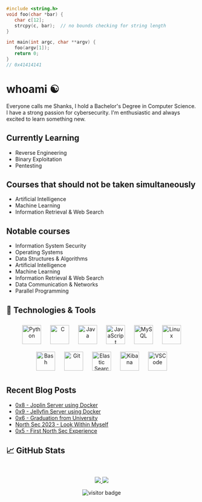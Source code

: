 ```c
#include <string.h>
void foo(char *bar) {
   char c[12];
   strcpy(c, bar);  // no bounds checking for string length
}

int main(int argc, char **argv) {
   foo(argv[1]);
   return 0;
}
// 0x41414141
```

# whoami :yin_yang:

Everyone calls me Shanks, I hold a Bachelor's Degree in Computer Science. I have a strong passion for cybersecurity. I'm enthusiastic and always excited to learn something new.

## Currently Learning
- Reverse Engineering
- Binary Exploitation
- Pentesting

## Courses that should not be taken simultaneously
- Artificial Intelligence
- Machine Learning
- Information Retrieval & Web Search

## Notable courses
- Information System Security
- Operating Systems
- Data Structures & Algorithms
- Artificial Intelligence
- Machine Learning
- Information Retrieval & Web Search
- Data Communication & Networks
- Parallel Programming

## 🔧 Technologies & Tools
<div align="center">  
<a href="https://www.python.org/" target="_blank"><img style="margin: 10px" src="https://profilinator.rishav.dev/skills-assets/python-original.svg" alt="Python" height="50" /></a>  
<a href="https://www.cprogramming.com/" target="_blank"><img style="margin: 10px" src="https://profilinator.rishav.dev/skills-assets/c-original.svg" alt="C" height="50" /></a>  
<a href="https://www.java.com/" target="_blank"><img style="margin: 10px" src="https://profilinator.rishav.dev/skills-assets/java-original-wordmark.svg" alt="Java" height="50" /></a>  
<a href="https://www.javascript.com/" target="_blank"><img style="margin: 10px" src="https://profilinator.rishav.dev/skills-assets/javascript-original.svg" alt="JavaScript" height="50" /></a>  
<a href="https://www.mysql.com/" target="_blank"><img style="margin: 10px" src="https://profilinator.rishav.dev/skills-assets/mysql-original-wordmark.svg" alt="MySQL" height="50" /></a>   
<a href="https://www.linux.org/" target="_blank"><img style="margin: 10px" src="https://profilinator.rishav.dev/skills-assets/linux-original.svg" alt="Linux" height="50" /></a>  
<a href="https://www.gnu.org/software/bash/" target="_blank"><img style="margin: 10px" src="https://profilinator.rishav.dev/skills-assets/gnu_bash-icon.svg" alt="Bash" height="50" /></a>  
<a href="https://github.com/" target="_blank"><img style="margin: 10px" src="https://profilinator.rishav.dev/skills-assets/git-scm-icon.svg" alt="Git" height="50" /></a>  
<a href="https://www.elastic.co/" target="_blank"><img style="margin: 10px" src="https://profilinator.rishav.dev/skills-assets/elasticsearch.png" alt="Elastic Search" height="50" /></a>  
<a href="https://www.elastic.co/kibana/" target="_blank"><img style="margin: 10px" src="https://profilinator.rishav.dev/skills-assets/kibana.png" alt="Kibana" height="50" /></a>  
<a href="https://code.visualstudio.com/" target="_blank"><img style="margin: 10px" src="https://github.com/yurijserrano/Github-Profile-Readme-Logos/blob/master/text%20editors/vscode.svg" alt="VSCode" height="50" /></a>
</div>

## Recent Blog Posts  
<!-- BLOG-POST-LIST:START -->
- [0x8 - Joplin Server using Docker](https://shanks.dev/posts/blog-posts/0x8/)
- [0x9 - Jellyfin Server using Docker](https://shanks.dev/posts/blog-posts/0x9/)
- [0x6 - Graduation from University](https://shanks.dev/posts/blog-posts/0x6/)
- [North Sec 2023 - Look Within Myself](https://shanks.dev/posts/ctf-writeups/nsec2023/look-within-myself/readme/)
- [0x5 - First North Sec Experience](https://shanks.dev/posts/blog-posts/0x5/)
<!-- BLOG-POST-LIST:END -->  


## &#x1f4c8; GitHub Stats
&nbsp;
<p align="center">
    <a href="https://github.com/shvnks/">
        <img src="https://github-readme-stats.vercel.app/api?username=shvnks&count_private=true&show_owner=true&show_icons=true&hide_rank=true&hide=stars&bg_color=0d1117&title_color=ffffff&text_color=ffffff&icon_color=1E10B5&hide_border=true/" />
    </a>
    <a href="https://github.com/shvnks/">
        <img src="https://github-readme-stats.vercel.app/api/top-langs/?username=shvnks&layout=compact&count_private=true&langs_count=8&card_width=445&bg_color=0d1117&title_color=ffffff&text_color=ffffff&icon_color=1E10B5&hide_border=true/" />
    </a>
</p>

<!-- Visitor Counter -->
<p  align="center">
<!--<img src="https://visitor-badge.glitch.me/badge?page_id=shvnks.shvnks" alt="visitor badge"/>-->
<img src="https://visitor-badge.laobi.icu/badge?page_id=shvnks.shvnks" alt="visitor badge"/>       
</p>

<!-- Resources -->
<!-- Stack overflow code snippet: https://en.wikipedia.org/wiki/Stack_buffer_overflow -->
<!-- Icons: https://simpleicons.org/ -->
<!-- GitHub Stats: https://github.com/anuraghazra/github-readme-stats -->
<!-- Emojis: https://emojipedia.org/emoji/ -->
<!-- HTML Emojis: https://www.fileformat.info/index.htm -->
<!-- Shields: https://shields.io/ -->
<!-- Awesome GitHub Profiles README: https://github.com/abhisheknaiidu/awesome-github-profile-readme | https://github.com/MartinHeinz/ | https://github.com/halfrost/halfrost | https://github.com/XynoxTheDev -->
